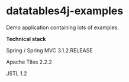 datatables4j-examples
=====================

Demo application containing lots of examples.

**Technical stack**


Spring / Spring MVC 3.1.2.RELEASE

Apache Tiles 2.2.2

JSTL 1.2